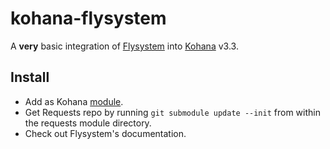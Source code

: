 kohana-flysystem
==============
A __very__ basic integration of [Flysystem](https://github.com/FrenkyNet/Flysystem) into [Kohana](http://kohanaframework.org/) v3.3.

Install
-------
* Add as Kohana [module](http://kohanaframework.org/3.3/guide/kohana/modules).
* Get Requests repo by running `git submodule update --init` from within the requests module directory.
* Check out Flysystem's documentation.
